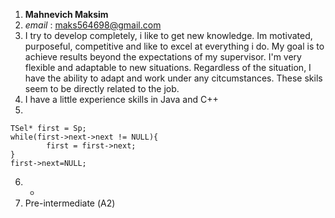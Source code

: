 1. **Mahnevich Maksim**
2. *email* : maks564698@gmail.com
3. I try to develop completely, i like to get new knowledge. Im motivated, purposeful, competitive and like to excel at everything i do. My goal is to achieve results beyond the expectations of my supervisor. I'm very flexible and adaptable to new situations. Regardless of the situation, I have the ability to adapt and work under any citcumstances. These skils seem to be directly related to the job.
4. I have a little experience skills in Java and С++
5. 
```
TSel* first = Sp;
while(first->next->next != NULL){
        first = first->next;
}
first->next=NULL;
```
6. -
7. Pre-intermediate (А2)
